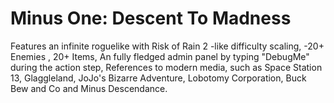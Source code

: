 # Minus One: Descent To Madness

Features an infinite roguelike with Risk of Rain 2 -like difficulty scaling, -20+ Enemies , 20+ Items, An fully fledged admin panel by typing "DebugMe" during the action step, References to modern media, such as Space Station 13, Glaggleland, JoJo's Bizarre Adventure, Lobotomy Corporation, Buck Bew and Co and Minus Descendance.
